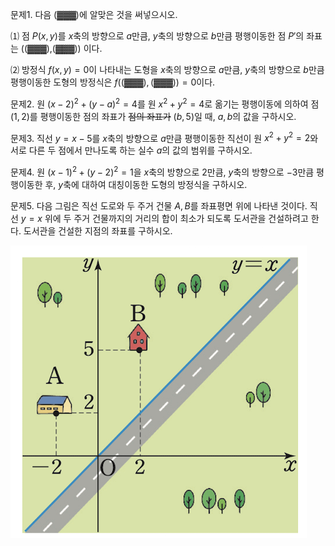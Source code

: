 
문제1. 다음 (▓▓▓)에 알맞은 것을 써넣으시오. 

⑴ 점 $P(x, y)$를 $x$축의 방향으로 $a$만큼, $y$축의 방향으로 $b$만큼 평행이동한 점 $P'$의 좌표는 ((▓▓▓),(▓▓▓)) 이다.

⑵ 방정식 $f(x, y)=0$이 나타내는 도형을 $x$축의 방향으로 $a$만큼, $y$축의 방향으로 $b$만큼 평행이동한 도형의 방정식은 $f((▓▓▓),(▓▓▓))=0$이다.



문제2. 원 $(x-2)^2+(y-a)^2=4$를 원 $x^2+y^2=4$로 옮기는 평행이동에 의하여 점 $(1, 2)$를 평행이동한 점의 좌표가 ~~점의 좌표가~~ $(b, 5)$일 때, $a, b$의 값을 구하시오. 



문제3. 직선 $y=x-5$를 $x$축의 방향으로 $a$만큼 평행이동한 직선이 원 $x^2+y^2=2$와 서로 다른 두 점에서 만나도록 하는 실수 $a$의 값의 범위를 구하시오. 



문제4. 원 $(x-1)^2+(y-2)^2=1$을 $x$축의 방향으로 $2$만큼, $y$축의 방향으로 $-3$만큼 평행이동한 후, $y$축에 대하여 대칭이동한 도형의 방정식을 구하시오. 



문제5. 다음 그림은 직선 도로와 두 주거 건물 $A, B$를 좌표평면 위에 나타낸 것이다. 직선 $y=x$ 위에 두 주거 건물까지의 거리의 합이 최소가 되도록 도서관을 건설하려고 한다. 도서관을 건설한 지점의 좌표를 구하시오.

![](Pasted%20image%2020250803205134.png)